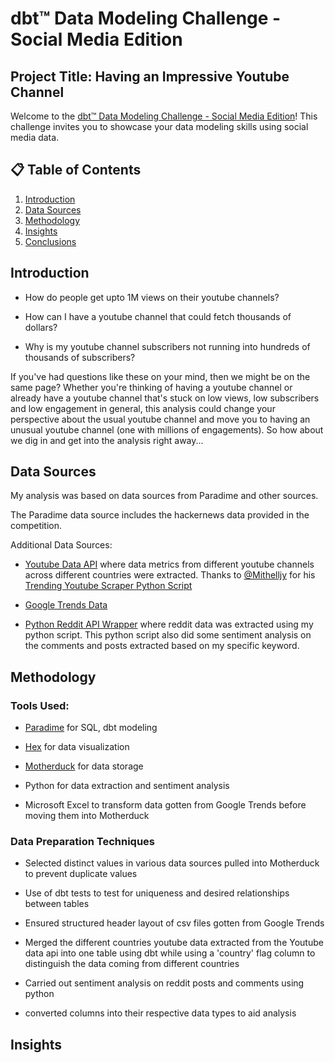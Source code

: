 # dbt™ Data Modeling Challenge - Social Media Edition

## Project Title: Having an Impressive Youtube Channel

Welcome to the [dbt™ Data Modeling Challenge - Social Media Edition](https://www.paradime.io/dbt-data-modeling-challenge)! This challenge invites you to showcase your data modeling skills using social media data.

## 📋 Table of Contents

1. [Introduction](#introduction)
2. [Data Sources](#data-sources)
3. [Methodology](#methodology)
4. [Insights](#insights)
5. [Conclusions](#conclusions)

## Introduction

- How do people get upto 1M views on their youtube channels?

- How can I have a youtube channel that could fetch thousands of dollars?

- Why is my youtube channel subscribers not running into hundreds of thousands of subscribers?

If you've had questions like these on your mind, then we might be on the same page? Whether you're thinking of having a youtube channel or already have a youtube channel that's stuck on low views, low subscribers and low engagement in general, this analysis could change your perspective about the usual youtube channel and move you to having an unusual youtube channel (one with millions of engagements). So how about we dig in and get into the analysis right away...

## Data Sources

My analysis was based on data sources from Paradime and other sources.

The Paradime data source includes the hackernews data provided in the competition.

Additional Data Sources:

- [Youtube Data API](https://developers.google.com/youtube/v3) where data metrics from different youtube channels across different countries were extracted. Thanks to [@Mithelljy](https://github.com/mitchelljy) for his [Trending Youtube Scraper Python Script](https://github.com/mitchelljy/Trending-YouTube-Scraper/blob/master/scraper.py)

- [Google Trends Data](https://trends.google.com/trends/)

- [Python Reddit API Wrapper](https://praw.readthedocs.io/en/stable/) where reddit data was extracted using my python script. This python script also did some sentiment analysis on the comments and posts extracted based on my specific keyword.

## Methodology

### Tools Used:

- [Paradime](https://www.paradime.io/) for SQL, dbt modeling

- [Hex](https://hex.tech/) for data visualization

- [Motherduck](https://motherduck.com/) for data storage

- Python for data extraction and sentiment analysis

- Microsoft Excel to transform data gotten from Google Trends before moving them into Motherduck

### Data Preparation Techniques

- Selected distinct values in various data sources pulled into Motherduck to prevent duplicate values

- Use of dbt tests to test for uniqueness and desired relationships between tables

- Ensured structured header layout of csv files gotten from Google Trends

- Merged the different countries youtube data extracted from the Youtube data api into one table using dbt while using a 'country' flag column to distinguish the data coming from different countries

- Carried out sentiment analysis on reddit posts and comments using python

- converted columns into their respective data types to aid analysis

## Insights